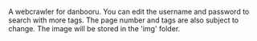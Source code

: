 A webcrawler for danbooru.
You can edit the username and password to search with more tags.
The page number and tags are also subject to change.
The image will be stored in the 'img' folder.